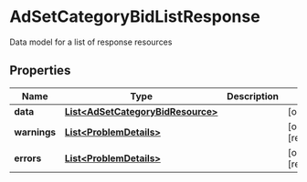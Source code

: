 

# AdSetCategoryBidListResponse

Data model for a list of response resources

## Properties

Name | Type | Description | Notes
------------ | ------------- | ------------- | -------------
**data** | [**List&lt;AdSetCategoryBidResource&gt;**](AdSetCategoryBidResource.md) |  |  [optional]
**warnings** | [**List&lt;ProblemDetails&gt;**](ProblemDetails.md) |  |  [optional] [readonly]
**errors** | [**List&lt;ProblemDetails&gt;**](ProblemDetails.md) |  |  [optional] [readonly]



